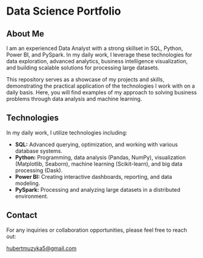 # Data Science Portfolio

## About Me

I am an experienced Data Analyst with a strong skillset in SQL, Python, Power BI, and PySpark. In my daily work, I leverage these technologies for data exploration, advanced analytics, business intelligence visualization, and building scalable solutions for processing large datasets.

This repository serves as a showcase of my projects and skills, demonstrating the practical application of the technologies I work with on a daily basis. Here, you will find examples of my approach to solving business problems through data analysis and machine learning.

## Technologies

In my daily work, I utilize technologies including:

* **SQL:** Advanced querying, optimization, and working with various database systems.
* **Python:** Programming, data analysis (Pandas, NumPy), visualization (Matplotlib, Seaborn), machine learning (Scikit-learn), and big data processing (Dask).
* **Power BI:** Creating interactive dashboards, reporting, and data modeling.
* **PySpark:** Processing and analyzing large datasets in a distributed environment.

## Contact

For any inquiries or collaboration opportunities, please feel free to reach out:

[hubertmuzyka5@gmail.com](mailto:hubertmuzyka5@gmail.com)